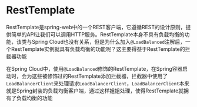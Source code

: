 # RestTemplate

RestTemplate是spring-web中的一个REST客户端，它遵循REST的设计原则，提供简单的API让我们可以调用HTTP服务。RestTemplate本身不具有负载均衡的功能，该类与Spring Cloud也没有关系，但是为什么加入`@LoadBalanced`注解后，一个RestTemplate实例就具有负载均衡的功能呢？这主要得益于RestTemplate的拦截器功能

在Spring Cloud中，使用`@LoadBalanced`修饰的RestTemplate，在Spring容器启动时，会为这些被修饰过的RestTemplate添加拦截器，拦截器中使用了`LoadBalancerClient`来处理请求`LoadBalancerClient`，`LoadBalancerClient`本来就是Spring封装的负载均衡客户端，通过这样姐姐处理，使得RestTemplate就拥有了负载均衡的功能


